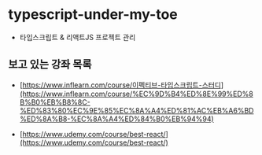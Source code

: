 # typescript-under-my-toe

- 타입스크립트 & 리액트JS 프로젝트 관리

## 보고 있는 강좌 목록

- [https://www.inflearn.com/course/이펙티브-타입스크립트-스터디](https://www.inflearn.com/course/%EC%9D%B4%ED%8E%99%ED%8B%B0%EB%B8%8C-%ED%83%80%EC%9E%85%EC%8A%A4%ED%81%AC%EB%A6%BD%ED%8A%B8-%EC%8A%A4%ED%84%B0%EB%94%94)

- [https://www.udemy.com/course/best-react/](https://www.udemy.com/course/best-react/)